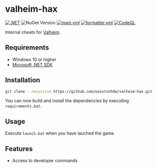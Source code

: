 # valheim-hax

[![.NET](https://img.shields.io/badge/.NET%209.0-512BD4?logo=dotnet&logoColor=fff)](https://dotnet.microsoft.com/en-us/download/dotnet/thank-you/sdk-9.0.300-windows-x64-installer)
![NuGet Version](https://img.shields.io/nuget/v/Valheim.GameLibs.Steam?style=flat&label=valheim-hax&color=red)
[![main.yml](https://github.com/winstxnhdw/valheim-hax/actions/workflows/main.yml/badge.svg)](https://github.com/winstxnhdw/valheim-hax/actions/workflows/main.yml)
[![formatter.yml](https://github.com/winstxnhdw/valheim-hax/actions/workflows/formatter.yml/badge.svg)](https://github.com/winstxnhdw/valheim-hax/actions/workflows/formatter.yml)
[![CodeQL](https://github.com/winstxnhdw/valheim-hax/actions/workflows/codeql.yml/badge.svg)](https://github.com/winstxnhdw/valheim-hax/actions/workflows/codeql.yml)

Internal cheats for [Valheim](https://en.wikipedia.org/wiki/Valheim).

## Requirements

- Windows 10 or higher
- [Microsoft .NET SDK](https://dotnet.microsoft.com/en-us/download)

## Installation

```bash
git clone --recursive https://github.com/winstxnhdw/valheim-hax.git
```

You can now build and install the dependencies by executing `requirements.bat`.

## Usage

Execute `launch.bat` when you have lauched the game.

## Features

- Access to developer commands

